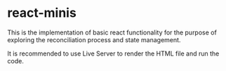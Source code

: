 # react-minis
This is the implementation of basic react functionality for the purpose of exploring
the reconciliation process and state management.

It is recommended to use Live Server to render the HTML file and run the code.